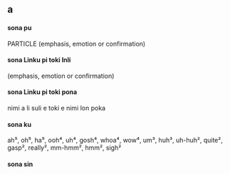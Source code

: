 ## a

#### sona pu

PARTICLE (emphasis, emotion or confirmation)

#### sona Linku pi toki Inli

(emphasis, emotion or confirmation)

#### sona Linku pi toki pona

nimi a li suli e toki e nimi lon poka

#### sona ku

ah⁵, oh⁵, ha⁵, ooh⁴, uh⁴, gosh⁴, whoa⁴, wow⁴, um³, huh³, uh-huh², quite², gasp², really², mm-hmm², hmm², sigh²

#### sona sin

